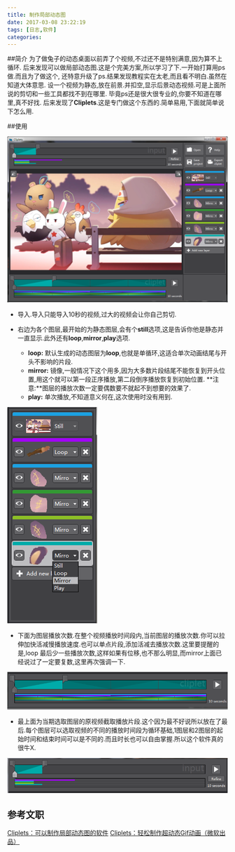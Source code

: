 ```yaml
---
title: 制作局部动态图
date: 2017-03-08 23:22:19
tags: [日志,软件]
categories:
---
```


##简介
为了做兔子的动态桌面以前弄了个视频,不过还不是特别满意,因为算不上循环.
后来发现可以做局部动态图.这是个完美方案,所以学习了下.一开始打算用ps做.而且为了做这个,
还特意升级了ps.结果发现教程实在太老,而且看不明白.虽然在知道大体意思.
设一个视频为静态,放在前景.并扣空,显示后景动态视频.可是上面所说的剪切和一些工具都找不到在哪里.
毕竟ps还是很大很专业的,你要不知道在哪里,真不好找.
后来发现了**Cliplets**.这是专门做这个东西的.简单易用,下面就简单说下怎么用.

##使用

![](image/17-3/1.png)

 - 导入.导入只能导入10秒的视频,过大的视频会让你自己剪切.

 - 右边为各个图层,最开始的为静态图层,会有个**still**选项,这是告诉你他是静态并一直显示.此外还有**loop**,**mirror**,**play**选项.
     - **loop:** 默认生成的动态图层为**loop**,也就是单循环,这适合单次动画结尾与开头不影响的片段.
     - **mirror:** 镜像,一般情况下这个用多,因为大多数片段结尾不能恢复到开头位置,用这个就可以第一段正序播放,第二段倒序播放恢复到初始位置. **注意:**图层的播放次数一定要偶数要不就起不到想要的效果了.
     - **play:** 单次播放,不知道意义何在,这次使用时没有用到.

![](image/17-3/2.png)

 - 下面为图层播放次数.在整个视频播放时间段内,当前图层的播放次数.你可以拉伸加快活减慢播放速度.也可以单点片段,添加活减去播放次数.这里要提醒的是,loop 最后少一些播放次数,这样如果有位移,也不那么明显,而mirror上面已经说过了一定要复数,这里再次强调一下.

![](image/17-3/3.png)    

 - 最上面为当期选取图层的原视频截取播放片段.这个因为最不好说所以放在了最后.每个图层可以选取视频的不同的播放时间段为循环基础,1图层和2图层的起始时间和结束时间可以是不同的.而且时长也可以自由掌握.所以这个软件真的很牛X.

![](image/17-3/4.png)



## 参考文职
[Cliplets：可以制作局部动态图的软件](http://jandan.net/2012/04/21/cliplets.html)
[Cliplets：轻松制作超动态Gif动画（微软出品）](http://www.ithome.com/html/soft/12434.htm)
